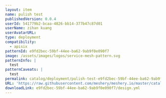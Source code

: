 ```yaml
---
layout: item
name: pulish test
publishedVersion: 0.0.4
userId: 541779b2-bcaa-4826-bb14-377b47c87d01
userName: zihan kuang
userAvatarURL:
type: deployment
compatibility:
  - apisix
patternId: e9fd2bec-59bf-44ee-ba62-9ab9f0e090f7
image: /assets/images/logos/service-mesh-pattern.svg
patternInfo: |
  test
patternCaveats: |
  test
permalink: catalog/deployment/pulish-test-e9fd2bec-59bf-44ee-ba62-9ab9f0e090f7.html
URL: 'https://raw.githubusercontent.com/meshery/meshery.io/master/catalog/e9fd2bec-59bf-44ee-ba62-9ab9f0e090f7/0.0.4/design.yml'
downloadLink: e9fd2bec-59bf-44ee-ba62-9ab9f0e090f7/design.yml
---
```

